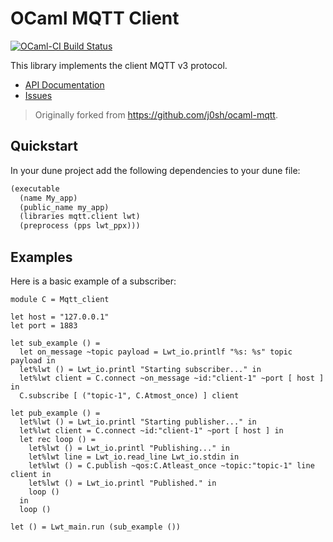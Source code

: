 # OCaml MQTT Client

[![OCaml-CI Build Status](https://img.shields.io/endpoint?url=https%3A%2F%2Fci.ocamllabs.io%2Fbadge%2Fhyper-systems%2Focaml-mqtt%2Fmaster&logo=ocaml)](https://ci.ocamllabs.io/github/hyper-systems/ocaml-mqtt)

This library implements the client MQTT v3 protocol.

* [API Documentation](https://hyper.systems/ocaml-mqtt/mqtt/index.html)
* [Issues](https://github.com/hyper-systems/ocaml-mqtt/issues)

> Originally forked from https://github.com/j0sh/ocaml-mqtt.

## Quickstart

In your dune project add the following dependencies to your dune file:

```lisp
(executable
  (name My_app)
  (public_name my_app)
  (libraries mqtt.client lwt)
  (preprocess (pps lwt_ppx)))
```

## Examples

Here is a basic example of a subscriber:

```reason
module C = Mqtt_client

let host = "127.0.0.1"
let port = 1883

let sub_example () =
  let on_message ~topic payload = Lwt_io.printlf "%s: %s" topic payload in
  let%lwt () = Lwt_io.printl "Starting subscriber..." in
  let%lwt client = C.connect ~on_message ~id:"client-1" ~port [ host ] in
  C.subscribe [ ("topic-1", C.Atmost_once) ] client

let pub_example () =
  let%lwt () = Lwt_io.printl "Starting publisher..." in
  let%lwt client = C.connect ~id:"client-1" ~port [ host ] in
  let rec loop () =
    let%lwt () = Lwt_io.printl "Publishing..." in
    let%lwt line = Lwt_io.read_line Lwt_io.stdin in
    let%lwt () = C.publish ~qos:C.Atleast_once ~topic:"topic-1" line client in
    let%lwt () = Lwt_io.printl "Published." in
    loop ()
  in
  loop ()

let () = Lwt_main.run (sub_example ())
```

